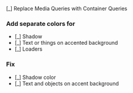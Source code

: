 [\_] Replace Media Queries with Container Queries

### Add separate colors for
- [\_] Shadow
- [\_] Text or things on accented background
- [\_] Loaders

### Fix
- [\_] Shadow color
- [\_] Text and objects on accent background
